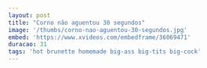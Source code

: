```yaml
---
layout: post
title: "Corno não aguentou 30 segundos"
image: '/thumbs/corno-nao-aguentou-30-segundos.jpg'
embed: 'https://www.xvideos.com/embedframe/36069471'
duracao: 31
tags: 'hot brunette homemade big-ass big-tits big-cock'
---
```

